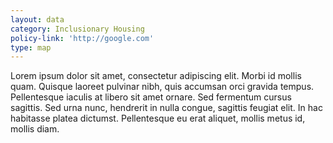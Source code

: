 ```yaml
---
layout: data
category: Inclusionary Housing
policy-link: 'http://google.com'
type: map
---
```


Lorem ipsum dolor sit amet, consectetur adipiscing elit. Morbi id mollis quam. Quisque laoreet pulvinar nibh, quis accumsan orci gravida tempus. Pellentesque iaculis at libero sit amet ornare. Sed fermentum cursus sagittis. Sed urna nunc, hendrerit in nulla congue, sagittis feugiat elit. In hac habitasse platea dictumst. Pellentesque eu erat aliquet, mollis metus id, mollis diam.